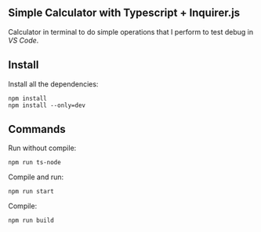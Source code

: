 ## Simple Calculator with Typescript + Inquirer.js

Calculator in terminal to do simple operations that I perform to test debug in *VS Code*.

## Install

Install all the dependencies:
````shell
npm install
npm install --only=dev
````
## Commands

Run without compile:
````shell
npm run ts-node
````

Compile and run:
````shell
npm run start
````

Compile:
````shell
npm run build
````